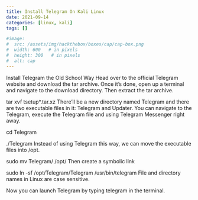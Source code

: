 ```yaml
---
title: Install Telegram On Kali Linux
date: 2021-09-14
categories: [linux, kali]
tags: []

#image:
#  src: /assets/img/hackthebox/boxes/cap/cap-box.png
#  width: 600   # in pixels
#  height: 300   # in pixels
#  alt: cap
---
```

Install Telegram the Old School Way
Head over to the official Telegram website and download the tar archive. Once it’s done, open up a terminal and navigate to the download directory. Then extract the tar archive.

tar xvf tsetup*.tar.xz
There’ll be a new directory named Telegram and there are two executable files in it: Telegram and Updater.  You can navigate to the Telegram, execute the Telegram file and using Telegram Messenger right away.

cd Telegram

./Telegram
Instead of using Telegram this way, we can move the executable files into /opt.

sudo mv Telegram/ /opt/
Then create a symbolic link

sudo ln -sf /opt/Telegram/Telegram /usr/bin/telegram
File and directory names in Linux are case sensitive.

Now you can launch Telegram by typing telegram in the terminal.
